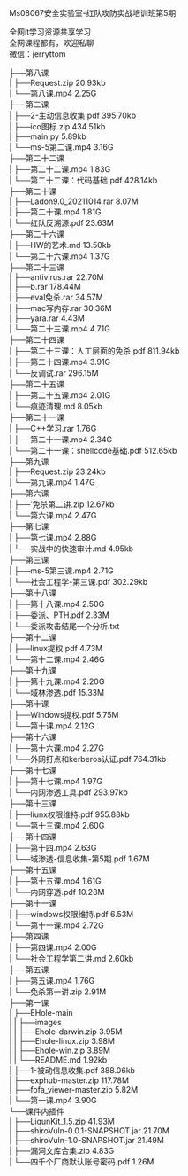 Ms08067安全实验室-红队攻防实战培训班第5期

全网it学习资源共享学习<br>全网课程都有，欢迎私聊<br>微信：jerryttom<br>

├──第八课<br> | ├──Request.zip 20.93kb<br> | └──第八课.mp4 2.25G<br> ├──第二课<br> | ├──2-主动信息收集.pdf 395.70kb<br> | ├──ico图标.zip 434.51kb<br> | ├──main.py 5.89kb<br> | └──ms-5第二课.mp4 3.16G<br> ├──第二十二课<br> | ├──第二十二课.mp4 1.83G<br> | └──第二十二课：代码基础.pdf 428.14kb<br> ├──第二十课<br> | ├──Ladon9.0_20211014.rar 8.07M<br> | ├──第二十课.mp4 1.81G<br> | └──红队反溯源.pdf 23.63M<br> ├──第二十六课<br> | ├──HW的艺术.md 13.50kb<br> | └──第二十六课.mp4 1.37G<br> ├──第二十三课<br> | ├──antivirus.rar 22.70M<br> | ├──b.rar 178.44M<br> | ├──eval免杀.rar 34.57M<br> | ├──mac写内存.rar 30.36M<br> | ├──yara.rar 4.43M<br> | └──第二十三课.mp4 4.71G<br> ├──第二十四课<br> | ├──第二十三课：人工层面的免杀.pdf 811.94kb<br> | ├──第二十四课.mp4 3.91G<br> | └──反调试.rar 296.15M<br> ├──第二十五课<br> | ├──第二十五课.mp4 2.01G<br> | └──痕迹清理.md 8.05kb<br> ├──第二十一课<br> | ├──C++学习.rar 1.76G<br> | ├──第二十一课.mp4 2.34G<br> | └──第二十一课：shellcode基础.pdf 512.65kb<br> ├──第九课<br> | ├──Request.zip 23.24kb<br> | └──第九课.mp4 1.47G<br> ├──第六课<br> | ├──’免杀第二讲.zip 12.67kb<br> | └──第六课.mp4 2.47G<br> ├──第七课<br> | ├──第七课.mp4 2.88G<br> | └──实战中的快速审计.md 4.95kb<br> ├──第三课<br> | ├──ms-5第三课.mp4 2.71G<br> | └──社会工程学-第三课.pdf 302.29kb<br> ├──第十八课<br> | ├──第十八课.mp4 2.50G<br> | ├──委派、PTH.pdf 2.33M<br> | └──委派攻击结尾一个分析.txt<br> ├──第十二课<br> | ├──linux提权.pdf 4.73M<br> | └──第十二课.mp4 2.46G<br> ├──第十九课<br> | ├──第十九课.mp4 2.20G<br> | └──域林渗透.pdf 15.33M<br> ├──第十课<br> | ├──Windows提权.pdf 5.75M<br> | └──第十课.mp4 2.12G<br> ├──第十六课<br> | ├──第十六课.mp4 2.27G<br> | └──外网打点和kerberos认证.pdf 764.31kb<br> ├──第十七课<br> | ├──第十七课.mp4 1.97G<br> | └──内网渗透工具.pdf 293.97kb<br> ├──第十三课<br> | ├──liunx权限维持.pdf 955.88kb<br> | └──第十三课.mp4 2.60G<br> ├──第十四课<br> | ├──第十四.mp4 2.63G<br> | └──域渗透-信息收集-第5期.pdf 1.67M<br> ├──第十五课<br> | ├──第十五课.mp4 1.61G<br> | └──内网穿透.pdf 10.28M<br> ├──第十一课<br> | ├──windows权限维持.pdf 6.53M<br> | └──第十一课.mp4 2.72G<br> ├──第四课<br> | ├──第四课.mp4 2.00G<br> | └──社会工程学第二讲.md 2.60kb<br> ├──第五课<br> | ├──第五课.mp4 1.76G<br> | └──免杀第一讲.zip 2.91M<br> ├──第一课<br> | ├──EHole-main<br> | | ├──images<br> | | ├──Ehole-darwin.zip 3.95M<br> | | ├──Ehole-linux.zip 3.98M<br> | | ├──Ehole-win.zip 3.89M<br> | | └──README.md 1.92kb<br> | ├──1-被动信息收集.pdf 388.06kb<br> | ├──exphub-master.zip 117.78M<br> | ├──fofa_viewer-master.zip 5.82M<br> | └──第一课.mp4 3.90G<br> └──课件内插件<br> | ├──LiqunKit_1.5.zip 41.93M<br> | ├──shiroVuln-0.0.1-SNAPSHOT.jar 21.70M<br> | ├──shiroVuln-1.0-SNAPSHOT.jar 21.49M<br> | ├──漏洞文库合集.zip 4.83G<br> | └──四千个厂商默认账号密码.pdf 1.26M